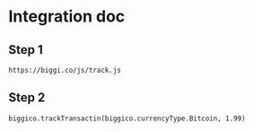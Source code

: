 # Integration doc

## Step 1

`https://biggi.co/js/track.js`

## Step 2

`biggico.trackTransactin(biggico.currencyType.Bitcoin, 1.99)`